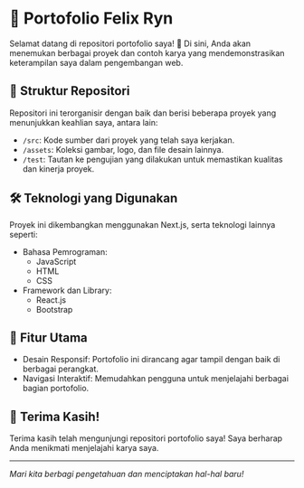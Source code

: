 # 🎨 Portofolio Felix Ryn

Selamat datang di repositori portofolio saya! 🎉 Di sini, Anda akan menemukan berbagai proyek dan contoh karya yang mendemonstrasikan keterampilan saya dalam pengembangan web. 

## 📂 Struktur Repositori

Repositori ini terorganisir dengan baik dan berisi beberapa proyek yang menunjukkan keahlian saya, antara lain:

- `/src`: Kode sumber dari proyek yang telah saya kerjakan.
- `/assets`: Koleksi gambar, logo, dan file desain lainnya.
- `/test`: Tautan ke pengujian yang dilakukan untuk memastikan kualitas dan kinerja proyek.

## 🛠️ Teknologi yang Digunakan

Proyek ini dikembangkan menggunakan Next.js, serta teknologi lainnya seperti:

- Bahasa Pemrograman: 
  - JavaScript
  - HTML
  - CSS
- Framework dan Library: 
  - React.js
  - Bootstrap

## 🌟 Fitur Utama

- Desain Responsif: Portofolio ini dirancang agar tampil dengan baik di berbagai perangkat.
- Navigasi Interaktif: Memudahkan pengguna untuk menjelajahi berbagai bagian portofolio.

## 🎉 Terima Kasih!

Terima kasih telah mengunjungi repositori portofolio saya! Saya berharap Anda menikmati menjelajahi karya saya.

---

_Mari kita berbagi pengetahuan dan menciptakan hal-hal baru!_
